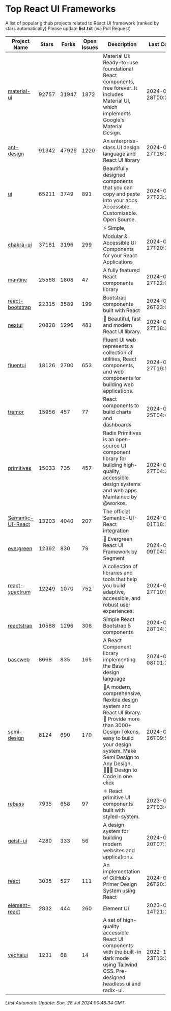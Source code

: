 # Top React UI Frameworks

A list of popular github projects related to React UI framework (ranked by stars automatically)
Please update **list.txt** (via Pull Request)

| Project Name | Stars | Forks | Open Issues | Description | Last Commit |
| ------------ | ----- | ----- | ----------- | ----------- | ----------- |
| [material-ui](https://github.com/mui/material-ui) |92757|31947|1872|Material UI: Ready-to-use foundational React components, free forever. It includes Material UI, which implements Google&#39;s Material Design.|2024-07-28T00:27:21Z|
| [ant-design](https://github.com/ant-design/ant-design) |91342|47926|1220|An enterprise-class UI design language and React UI library|2024-07-27T16:29:01Z|
| [ui](https://github.com/shadcn-ui/ui) |65211|3749|891|Beautifully designed components that you can copy and paste into your apps. Accessible. Customizable. Open Source.|2024-07-27T23:33:38Z|
| [chakra-ui](https://github.com/chakra-ui/chakra-ui) |37181|3196|299|⚡️ Simple, Modular &amp; Accessible UI Components for your React Applications|2024-07-27T20:15:38Z|
| [mantine](https://github.com/mantinedev/mantine) |25568|1808|47|A fully featured React components library|2024-07-27T22:02:18Z|
| [react-bootstrap](https://github.com/react-bootstrap/react-bootstrap) |22315|3589|199|Bootstrap components built with React|2024-07-26T23:06:10Z|
| [nextui](https://github.com/nextui-org/nextui) |20828|1296|481|🚀   Beautiful, fast and modern React UI library.|2024-07-27T18:31:44Z|
| [fluentui](https://github.com/microsoft/fluentui) |18126|2700|653|Fluent UI web represents a collection of utilities, React components, and web components for building web applications.|2024-07-27T19:53:27Z|
| [tremor](https://github.com/tremorlabs/tremor) |15956|457|77|React components to build charts and dashboards|2024-07-25T04:41:04Z|
| [primitives](https://github.com/radix-ui/primitives) |15033|735|457|Radix Primitives is an open-source UI component library for building high-quality, accessible design systems and web apps. Maintained by @workos.|2024-07-27T04:32:03Z|
| [Semantic-UI-React](https://github.com/Semantic-Org/Semantic-UI-React) |13203|4040|207|The official Semantic-UI-React integration|2024-07-01T18:19:32Z|
| [evergreen](https://github.com/segmentio/evergreen) |12362|830|79|🌲 Evergreen React UI Framework by Segment|2024-07-09T04:30:28Z|
| [react-spectrum](https://github.com/adobe/react-spectrum) |12249|1070|752|A collection of libraries and tools that help you build adaptive, accessible, and robust user experiences.|2024-07-27T10:02:24Z|
| [reactstrap](https://github.com/reactstrap/reactstrap) |10588|1296|306|Simple React Bootstrap 5 components|2024-06-28T14:16:21Z|
| [baseweb](https://github.com/uber/baseweb) |8668|835|165|A React Component library implementing the Base design language|2024-07-08T01:28:07Z|
| [semi-design](https://github.com/DouyinFE/semi-design) |8124|690|170|🚀A modern, comprehensive, flexible design system and React UI library. 🎨 Provide more than 3000+ Design Tokens, easy to build your design system. Make Semi Design to Any Design.  🧑🏻‍💻 Design to Code in one click |2024-07-26T09:53:59Z|
| [rebass](https://github.com/rebassjs/rebass) |7935|658|97|:atom_symbol: React primitive UI components built with styled-system.|2023-07-27T03:42:53Z|
| [geist-ui](https://github.com/geist-org/geist-ui) |4280|333|56|A design system for building modern websites and applications.|2024-07-20T07:18:46Z|
| [react](https://github.com/primer/react) |3035|527|111|An implementation of GitHub&#39;s Primer Design System using React|2024-07-26T20:37:12Z|
| [element-react](https://github.com/ElemeFE/element-react) |2832|444|260|Element UI|2023-01-14T21:13:08Z|
| [vechaiui](https://github.com/vechai/vechaiui) |1231|68|14|A set of high-quality accessible React UI components with the built-in dark mode using Tailwind CSS. Pre-designed headless ui and radix-ui.|2022-12-23T13:29:41Z|

*Last Automatic Update: Sun, 28 Jul 2024 00:46:34 GMT*